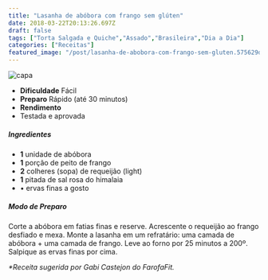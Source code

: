 ```yaml
---
title: "Lasanha de abóbora com frango sem glúten"
date: 2018-03-22T20:13:26.697Z
draft: false
tags: ["Torta Salgada e Quiche","Assado","Brasileira","Dia a Dia"]
categories: ["Receitas"]
featured_image: "/post/lasanha-de-abobora-com-frango-sem-gluten.575629d6.jpg"
---
```


![capa](/post/lasanha-de-abobora-com-frango-sem-gluten.575629d6.jpg)

*   **Dificuldade** Fácil
*   **Preparo** Rápido (até 30 minutos)
*   **Rendimento**
*   Testada e aprovada
    

##### Ingredientes

*   **1** unidade de abóbora
*   **1** porção de peito de frango
*   **2** colheres (sopa) de requeijão (light)
*   **1** pitada de sal rosa do himalaia
*   • ervas finas a gosto

##### Modo de Preparo

Corte a abóbora em fatias finas e reserve. Acrescente o requeijão ao frango desfiado e mexa. Monte a lasanha em um refratário: uma camada de abóbora + uma camada de frango. Leve ao forno por 25 minutos a 200º. Salpique as ervas finas por cima.

_*Receita sugerida por Gabi Castejon do FarofaFit._
